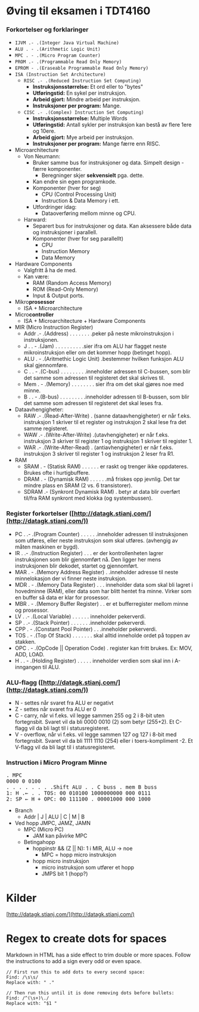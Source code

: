 # Øving til eksamen i TDT4160

### Forkortelser og forklaringer
 - `IJVM .- .(Integer Java Virtual Machine)`
 - `ALU . - .(Arithmetic Logic Unit)`
 - `MPC . - .(Micro Program Counter)`
 - `PROM .- .(Programmable Read Only Memory)`
 - `EPROM - .(Eraseable Programmable Read Only Memory)`
 - `ISA (Instruction Set Architecture)`
   - `RISC .- .(Reduced Instruction Set Computing)`
     - **Instruksjonsstørrelse:** Et ord eller to "bytes"
     - **Utføringstid:** En sykel per instruksjon.
     - **Arbeid gjort:** Mindre arbeid per instruksjon.
     - **Instruksjoner per program:** Mange.
   - `CISC .- .(Complex) Instruction Set Computing)`
     - **Instruksjonsstørrelse:** Multiple Words
     - **Utføringstid:** Antall sykler per instruksjon kan bestå av flere 1ere og 10ere.
     - **Arbeid gjort:** Mye arbeid per instruksjon.
     - **Instruksjoner per program:** Mange færre enn RISC.
 - Microarchitecture
   - Von Neumann:
     - Bruker samme bus for instruksjoner og data. Simpelt design - færre komponenter.
       - Beregninger skjer **sekvensielt** pga. dette.
     - Kan endre sin egen programkode.
     - Komponenter (hver for seg)
       - CPU (Control Processing Unit)
       - Instruction & Data Memory i ett.
     - Utfordringer idag:
       - Dataoverføring mellom minne og CPU.
   - Harward:
     - Separert bus for instruksjoner og data. Kan aksessere både data og instruksjoner i parallell.
     - Komponenter (hver for seg parallellt)
       - CPU
       - Instruction Memory
       - Data Memory
 - Hardware Components
   - Valgfritt å ha de med.
   - Kan være:
     - RAM (Random Access Memory)
     - ROM (Read-Only Memory)
     - Input & Output ports.
 - Mikro**prosessor**
   - ISA + Microarchitecture
 - Micro**controller**
   - ISA + Microarchitecture + Hardware Components
 - MIR (Micro Instruction Register)
   - Addr .- .(Address) . . . . . . . .peker på neste mikroinstruksjon i instruksjonen.
   - J . . - .(Jam) . . . . . . . . . .sier ifra om ALU har flagget neste mikroinstruksjon eller om det kommer hopp (betinget hopp).
   - ALU . - .(Aritmethic Logic Unit) .bestemmer hvilken funksjon ALU skal gjennomføre.
   - C . . - .(C-bus) . . . . . . . . .inneholder adressen til C-bussen, som blir det samme som adressen til registeret det skal skrives til.
   - Mem . - .(Memory) . . . . . . . . sier ifra om det skal gjøres noe med minne.
   - B . . - .(B-bus) . . . . . . . . .inneholder adressen til B-bussen, som blir det samme som adressen til registeret det skal leses fra.
 - Dataavhengigheter:
   - RAW .- .(Read-After-Write) . (sanne dataavhengigheter) er når f.eks. instruksjon 1 skriver til et register og instruksjon 2 skal lese fra det samme registeret.
   - WAW .- .(Write-After-Write) .(utavhengigheter) er når f.eks. instruksjon 3 skriver til register 1 og instruksjon 1 skriver til register 1.
   - WAR .- .(Write-After-Read) . (antiavhengigheter) er når f.eks. instruksjon 3 skriver til register 1 og instruksjon 2 leser fra R1.
 - RAM
   - SRAM . - (Statisk RAM) . . . . . . er raskt og trenger ikke oppdateres. Brukes ofte i hurtigbuffere.
   - DRAM . - (Dynamisk RAM) . . . . . .må friskes opp jevnlig. Det tar mindre plass en SRAM (2 vs. 6 transistorer).
   - SDRAM .- (Synkront Dynamisk RAM) . betyr at data blir overført til/fra RAM synkront med klokka (og systembussen).

### Register forkortelser ([http://datagk.stianj.com/](http://datagk.stianj.com/))
 - PC . .- .(Program Counter) . . . . . .inneholder adressen til instruksjonen som utføres, eller neste instruksjon som skal utføres. (avhengig av måten maskinen er bygd).
 - IR . .- .(Instruction Register) . . . er der kontrollenheten lagrer instruksjonen som blir gjennomført nå. Den ligger her mens instruksjonen blir dekodet, startet og gjennomført.
 - MAR . - .(Memory Address Register) . .inneholder adresse til neste minnelokasjon der vi finner neste instruksjon.
 - MDR . - .(Memory Data Register) . . . inneholder data som skal bli lagret i hovedminne (RAM), eller data som har blitt hentet fra minne. Virker som en buffer så data er klar for prosessor.
 - MBR . - .(Memory Buffer Register) . . er et bufferregister mellom minne og prosessor.
 - LV . .- .(Local Variable) . . . . . . inneholder pekerverdi.
 - SP . .- .(Stack Pointer) . . . . . . .inneholder pekerverdi.
 - CPP . - .(Constant Pool Pointer) . . .inneholder pekerverdi.
 - TOS . - .(Top Of Stack) . . . . . . . skal alltid inneholde ordet på toppen av stakken.
 - OPC . - .(OpCode || Operation Code) . register kan fritt brukes. Ex: MOV, ADD, LOAD.
 - H . . - .(Holding Register) . . . . . inneholder verdien som skal inn i A-inngangen til ALU.

### ALU-flagg ([http://datagk.stianj.com/](http://datagk.stianj.com/))
 - N - settes når svaret fra ALU er negativt
 - Z - settes når svaret fra ALU er 0
 - C - carry, når vi f.eks. vil legge sammen 255 og 2 i 8-bit uten fortegnsbit. Svaret vil da bli 0000 0010 (2) som betyr (255+2). Et C-flagg vil da bli lagt til i statusregisteret.
 - V - overflow, når vi f.eks. vil legge sammen 127 og 127 i 8-bit med fortegnsbit. Svaret vil da bli 1111 1110 (254) eller i toers-kompliment -2. Et V-flagg vil da bli lagt til i statusregisteret.

### Instruction i Micro Program Minne
<pre>
. MPC
0000 0 0100
. . . . . . . .Shift ALU . . C buss . mem B buss
1: H .← . . TOS: 00 010100 1000000000 000 0111
2: SP ← H + OPC: 00 111100 . 00001000 000 1000
</pre>

 - Branch
   - Addr | J | ALU | C | M | B
 - Ved hopp JMPC, JAMZ, JAMN
   - MPC (Micro PC)
     - JAM kan påvirke MPC
   - Betingahopp
     - hoppinstr && (Z || N): 1 i MIR, ALU -> noe
       - MPC = hopp micro instruksjon
     - hopp micro instruksjon
       - micro instruksjon som utfører et hopp
       - JMPS bit 1 (hopp?)

# Kilder
[http://datagk.stianj.com/](http://datagk.stianj.com/)

# Regex to create dots for spaces
Markdown in HTML has a side effect to trim double or more spaces. Follow the instructions to add a sign every odd or even space.
```
// First run this to add dots to every second space:
Find: /\s\s/
Replace with: " ."

// Then run this until it is done removing dots before bullets:
Find: /^(\s+)\./
Replace with: "$1 "
```
